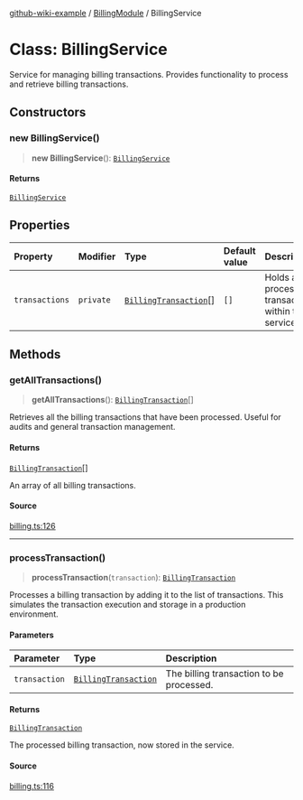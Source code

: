 [github-wiki-example](../wiki/Home) / [BillingModule](../wiki/BillingModule) / BillingService

# Class: BillingService

Service for managing billing transactions.
Provides functionality to process and retrieve billing transactions.

## Constructors

### new BillingService()

> **new BillingService**(): [`BillingService`](../wiki/BillingModule.Class.BillingService)

#### Returns

[`BillingService`](../wiki/BillingModule.Class.BillingService)

## Properties

| Property | Modifier | Type | Default value | Description |
| :------ | :------ | :------ | :------ | :------ |
| `transactions` | `private` | [`BillingTransaction`](../wiki/BillingModule.Interface.BillingTransaction)[] | `[]` | Holds all processed transactions within the service. |

## Methods

### getAllTransactions()

> **getAllTransactions**(): [`BillingTransaction`](../wiki/BillingModule.Interface.BillingTransaction)[]

Retrieves all the billing transactions that have been processed.
Useful for audits and general transaction management.

#### Returns

[`BillingTransaction`](../wiki/BillingModule.Interface.BillingTransaction)[]

An array of all billing transactions.

#### Source

[billing.ts:126](https://github.com/tgreyuk/typedoc-plugin-markdown-examples/blob/d2a811c92870a7c2dc8ea4f9aacd73d076444ff1/examples/src/billing.ts#L126)

***

### processTransaction()

> **processTransaction**(`transaction`): [`BillingTransaction`](../wiki/BillingModule.Interface.BillingTransaction)

Processes a billing transaction by adding it to the list of transactions.
This simulates the transaction execution and storage in a production environment.

#### Parameters

| Parameter | Type | Description |
| :------ | :------ | :------ |
| `transaction` | [`BillingTransaction`](../wiki/BillingModule.Interface.BillingTransaction) | The billing transaction to be processed. |

#### Returns

[`BillingTransaction`](../wiki/BillingModule.Interface.BillingTransaction)

The processed billing transaction, now stored in the service.

#### Source

[billing.ts:116](https://github.com/tgreyuk/typedoc-plugin-markdown-examples/blob/d2a811c92870a7c2dc8ea4f9aacd73d076444ff1/examples/src/billing.ts#L116)
